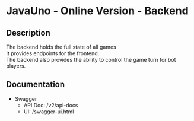 # JavaUno - Online Version - Backend

## Description

The backend holds the full state of all games\
It provides endpoints for the frontend.\
The backend also provides the ability to control the game turn for bot players.

## Documentation
* Swagger
    * API Doc: /v2/api-docs
    * UI: /swagger-ui.html